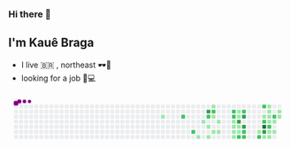 ### Hi there 👋
## I'm Kauê Braga
- I live 🇧🇷 , northeast 🕶️🌇
- looking for a job 💢:computer:

<svg viewBox="-16 -32 880 192" width="880" height="192" xmlns="http://www.w3.org/2000/svg"><style>@keyframes c0{12.54%{fill:var(--c1)}12.56%,to{fill:var(--ce)}}@keyframes c1{66.66%{fill:var(--c2)}66.68%,to{fill:var(--ce)}}@keyframes c2{68.62%{fill:var(--c2)}68.64%,to{fill:var(--ce)}}@keyframes c3{26.26%{fill:var(--c1)}26.28%,to{fill:var(--ce)}}@keyframes c4{16.07%{fill:var(--c1)}16.09%,to{fill:var(--ce)}}@keyframes c5{71.36%{fill:var(--c3)}71.38%,to{fill:var(--ce)}}@keyframes c6{64.7%{fill:var(--c2)}64.72%,to{fill:var(--ce)}}@keyframes c7{16.85%{fill:var(--c1)}16.87%,to{fill:var(--ce)}}@keyframes c8{25.48%{fill:var(--c1)}25.5%,to{fill:var(--ce)}}@keyframes c9{29.79%{fill:var(--c1)}29.81%,to{fill:var(--ce)}}@keyframes ca{63.91%{fill:var(--c2)}63.93%,to{fill:var(--ce)}}@keyframes cb{19.6%{fill:var(--c1)}19.62%,to{fill:var(--ce)}}@keyframes cc{17.64%{fill:var(--c1)}17.66%,to{fill:var(--ce)}}@keyframes cd{18.81%{fill:var(--c1)}18.83%,to{fill:var(--ce)}}@keyframes ce{18.03%{fill:var(--c1)}18.05%,to{fill:var(--ce)}}@keyframes cf{49.79%{fill:var(--c2)}49.81%,to{fill:var(--ce)}}@keyframes cg{49.4%{fill:var(--c2)}49.42%,to{fill:var(--ce)}}@keyframes ch{21.56%{fill:var(--c1)}21.58%,to{fill:var(--ce)}}@keyframes ci{21.95%{fill:var(--c1)}21.97%,to{fill:var(--ce)}}@keyframes cj{23.13%{fill:var(--c1)}23.15%,to{fill:var(--ce)}}@keyframes ck{23.52%{fill:var(--c1)}23.54%,to{fill:var(--ce)}}@keyframes cl{48.62%{fill:var(--c1)}48.64%,to{fill:var(--ce)}}@keyframes cm{49.01%{fill:var(--c1)}49.03%,to{fill:var(--ce)}}@keyframes cn{75.28%{fill:var(--c3)}75.3%,to{fill:var(--ce)}}@keyframes co{22.34%{fill:var(--c1)}22.36%,to{fill:var(--ce)}}@keyframes cp{22.74%{fill:var(--c1)}22.76%,to{fill:var(--ce)}}@keyframes cq{59.99%{fill:var(--c2)}60.01%,to{fill:var(--ce)}}@keyframes cr{50.58%{fill:var(--c2)}50.6%,to{fill:var(--ce)}}@keyframes cs{74.5%{fill:var(--c3)}74.52%,to{fill:var(--ce)}}@keyframes ct{76.07%{fill:var(--c3)}76.09%,to{fill:var(--ce)}}@keyframes cu{59.21%{fill:var(--c2)}59.23%,to{fill:var(--ce)}}@keyframes cv{58.81%{fill:var(--c2)}58.83%,to{fill:var(--ce)}}@keyframes cw{39.99%{fill:var(--c1)}40.01%,to{fill:var(--ce)}}@keyframes cx{57.64%{fill:var(--c2)}57.66%,to{fill:var(--ce)}}@keyframes cy{52.54%{fill:var(--c2)}52.56%,to{fill:var(--ce)}}@keyframes cz{38.42%{fill:var(--c1)}38.44%,to{fill:var(--ce)}}@keyframes c10{55.28%{fill:var(--c2)}55.3%,to{fill:var(--ce)}}@keyframes c11{78.42%{fill:var(--c4)}78.44%,to{fill:var(--ce)}}@keyframes c12{78.03%{fill:var(--c3)}78.05%,to{fill:var(--ce)}}@keyframes c13{42.34%{fill:var(--c1)}42.36%,to{fill:var(--ce)}}@keyframes c14{34.89%{fill:var(--c1)}34.91%,to{fill:var(--ce)}}@keyframes c15{34.5%{fill:var(--c1)}34.52%,to{fill:var(--ce)}}@keyframes c16{38.03%{fill:var(--c1)}38.05%,to{fill:var(--ce)}}@keyframes c17{37.64%{fill:var(--c1)}37.66%,to{fill:var(--ce)}}@keyframes c18{56.07%{fill:var(--c2)}56.09%,to{fill:var(--ce)}}@keyframes c19{43.13%{fill:var(--c1)}43.15%,to{fill:var(--ce)}}@keyframes c1a{42.74%{fill:var(--c1)}42.76%,to{fill:var(--ce)}}@keyframes c1b{54.11%{fill:var(--c2)}54.13%,to{fill:var(--ce)}}@keyframes c1c{37.24%{fill:var(--c1)}37.26%,to{fill:var(--ce)}}@keyframes c1d{43.52%{fill:var(--c1)}43.54%,to{fill:var(--ce)}}@keyframes c1e{36.07%{fill:var(--c1)}36.09%,to{fill:var(--ce)}}@keyframes c1f{36.46%{fill:var(--c1)}36.48%,to{fill:var(--ce)}}@keyframes u0{12.54%{transform:scale(0,1)}12.56%,16.07%{transform:scale(.03,1)}16.09%,16.85%{transform:scale(.06,1)}16.87%,17.64%{transform:scale(.1,1)}17.66%,18.03%{transform:scale(.13,1)}18.05%,18.81%{transform:scale(.16,1)}18.83%,19.6%{transform:scale(.19,1)}19.62%,21.56%{transform:scale(.23,1)}21.58%,21.95%{transform:scale(.26,1)}21.97%,22.34%{transform:scale(.29,1)}22.36%,22.74%{transform:scale(.32,1)}22.76%,23.13%{transform:scale(.35,1)}23.15%,23.52%{transform:scale(.39,1)}23.54%,25.48%{transform:scale(.42,1)}25.5%,26.26%{transform:scale(.45,1)}26.28%,29.79%{transform:scale(.48,1)}29.81%,34.5%{transform:scale(.52,1)}34.52%,34.89%{transform:scale(.55,1)}34.91%,36.07%{transform:scale(.58,1)}36.09%,36.46%{transform:scale(.61,1)}36.48%,37.24%{transform:scale(.65,1)}37.26%,37.64%{transform:scale(.68,1)}37.66%,38.03%{transform:scale(.71,1)}38.05%,38.42%{transform:scale(.74,1)}38.44%,39.99%{transform:scale(.77,1)}40.01%,42.34%{transform:scale(.81,1)}42.36%,42.74%{transform:scale(.84,1)}42.76%,43.13%{transform:scale(.87,1)}43.15%,43.52%{transform:scale(.9,1)}43.54%,48.62%{transform:scale(.94,1)}48.64%,49.01%{transform:scale(.97,1)}49.03%,to{transform:scale(1,1)}}@keyframes u1{49.4%{transform:scale(0,1)}49.42%,49.79%{transform:scale(.07,1)}49.81%,50.58%{transform:scale(.13,1)}50.6%,52.54%{transform:scale(.2,1)}52.56%,54.11%{transform:scale(.27,1)}54.13%,55.28%{transform:scale(.33,1)}55.3%,56.07%{transform:scale(.4,1)}56.09%,57.64%{transform:scale(.47,1)}57.66%,58.81%{transform:scale(.53,1)}58.83%,59.21%{transform:scale(.6,1)}59.23%,59.99%{transform:scale(.67,1)}60.01%,63.91%{transform:scale(.73,1)}63.93%,64.7%{transform:scale(.8,1)}64.72%,66.66%{transform:scale(.87,1)}66.68%,68.62%{transform:scale(.93,1)}68.64%,to{transform:scale(1,1)}}@keyframes u2{71.36%{transform:scale(0,1)}71.38%,74.5%{transform:scale(.2,1)}74.52%,75.28%{transform:scale(.4,1)}75.3%,76.07%{transform:scale(.6,1)}76.09%,78.03%{transform:scale(.8,1)}78.05%,to{transform:scale(1,1)}}@keyframes u3{78.42%{transform:scale(0,1)}78.44%,to{transform:scale(1,1)}}@keyframes s0{0%,99.61%{transform:translate(0,-16px)}.39%{transform:translate(0,0)}11.76%{transform:translate(464px,0)}12.55%{transform:translate(464px,32px)}13.73%{transform:translate(512px,32px)}14.12%{transform:translate(512px,48px)}16.47%{transform:translate(608px,48px)}16.86%{transform:translate(608px,64px)}17.25%{transform:translate(624px,64px)}17.65%{transform:translate(624px,80px)}18.04%{transform:translate(640px,80px)}19.22%{transform:translate(640px,32px)}19.61%,64.31%{transform:translate(624px,32px)}20%{transform:translate(624px,48px)}21.57%{transform:translate(688px,48px)}21.96%{transform:translate(688px,64px)}22.35%{transform:translate(704px,64px)}22.75%,59.61%{transform:translate(704px,80px)}23.14%{transform:translate(688px,80px)}23.53%,60.39%{transform:translate(688px,96px)}26.27%{transform:translate(576px,96px)}26.67%{transform:translate(576px,80px)}27.06%{transform:translate(592px,80px)}29.02%{transform:translate(592px,0)}33.33%,46.67%{transform:translate(768px,0)}33.73%,46.27%{transform:translate(768px,16px)}34.51%,45.49%{transform:translate(800px,16px)}34.9%{transform:translate(800px,0)}35.69%{transform:translate(832px,0)}36.86%{transform:translate(832px,48px)}37.65%,44.71%,55.69%{transform:translate(800px,48px)}38.04%{transform:translate(800px,32px)}38.82%{transform:translate(768px,32px)}40%,77.65%{transform:translate(768px,80px)}40.39%{transform:translate(752px,80px)}41.18%{transform:translate(752px,112px)}41.96%{transform:translate(784px,112px)}42.35%{transform:translate(784px,96px)}42.75%,56.86%{transform:translate(800px,96px)}43.14%{transform:translate(800px,80px)}43.53%{transform:translate(816px,80px)}44.31%{transform:translate(816px,48px)}48.24%{transform:translate(704px,0)}49.02%,74.9%{transform:translate(704px,32px)}49.41%{transform:translate(688px,32px)}49.8%,62.35%{transform:translate(688px,16px)}52.16%{transform:translate(784px,16px)}52.55%{transform:translate(784px,0)}53.33%{transform:translate(816px,0)}54.12%{transform:translate(816px,32px)}54.9%{transform:translate(784px,32px)}55.29%{transform:translate(784px,48px)}58.82%{transform:translate(720px,96px)}59.22%{transform:translate(720px,80px)}60%{transform:translate(704px,96px)}63.92%{transform:translate(624px,16px)}66.67%{transform:translate(528px,32px)}67.06%{transform:translate(528px,48px)}67.84%{transform:translate(560px,48px)}68.63%{transform:translate(560px,80px)}69.8%{transform:translate(608px,80px)}71.37%{transform:translate(608px,16px)}74.12%{transform:translate(720px,16px)}74.51%{transform:translate(720px,32px)}75.29%{transform:translate(704px,48px)}75.69%{transform:translate(720px,48px)}76.08%{transform:translate(720px,64px)}77.25%{transform:translate(768px,64px)}78.04%{transform:translate(784px,80px)}78.43%{transform:translate(784px,64px)}95.29%{transform:translate(96px,64px)}96.47%{transform:translate(96px,16px)}96.86%{transform:translate(80px,16px)}97.25%{transform:translate(80px,0)}98.04%{transform:translate(48px,0)}98.43%{transform:translate(48px,-16px)}}@keyframes s1{0%,99.61%{transform:translate(16px,-16px)}.39%{transform:translate(0,-16px)}.78%{transform:translate(0,0)}12.16%{transform:translate(464px,0)}12.94%{transform:translate(464px,32px)}14.12%{transform:translate(512px,32px)}14.51%{transform:translate(512px,48px)}16.86%{transform:translate(608px,48px)}17.25%{transform:translate(608px,64px)}17.65%{transform:translate(624px,64px)}18.04%{transform:translate(624px,80px)}18.43%{transform:translate(640px,80px)}19.61%{transform:translate(640px,32px)}20%,64.71%{transform:translate(624px,32px)}20.39%{transform:translate(624px,48px)}21.96%{transform:translate(688px,48px)}22.35%{transform:translate(688px,64px)}22.75%{transform:translate(704px,64px)}23.14%,60%{transform:translate(704px,80px)}23.53%{transform:translate(688px,80px)}23.92%,60.78%{transform:translate(688px,96px)}26.67%{transform:translate(576px,96px)}27.06%{transform:translate(576px,80px)}27.45%{transform:translate(592px,80px)}29.41%{transform:translate(592px,0)}33.73%,47.06%{transform:translate(768px,0)}34.12%,46.67%{transform:translate(768px,16px)}34.9%,45.88%{transform:translate(800px,16px)}35.29%{transform:translate(800px,0)}36.08%{transform:translate(832px,0)}37.25%{transform:translate(832px,48px)}38.04%,45.1%,56.08%{transform:translate(800px,48px)}38.43%{transform:translate(800px,32px)}39.22%{transform:translate(768px,32px)}40.39%,78.04%{transform:translate(768px,80px)}40.78%{transform:translate(752px,80px)}41.57%{transform:translate(752px,112px)}42.35%{transform:translate(784px,112px)}42.75%{transform:translate(784px,96px)}43.14%,57.25%{transform:translate(800px,96px)}43.53%{transform:translate(800px,80px)}43.92%{transform:translate(816px,80px)}44.71%{transform:translate(816px,48px)}48.63%{transform:translate(704px,0)}49.41%,75.29%{transform:translate(704px,32px)}49.8%{transform:translate(688px,32px)}50.2%,62.75%{transform:translate(688px,16px)}52.55%{transform:translate(784px,16px)}52.94%{transform:translate(784px,0)}53.73%{transform:translate(816px,0)}54.51%{transform:translate(816px,32px)}55.29%{transform:translate(784px,32px)}55.69%{transform:translate(784px,48px)}59.22%{transform:translate(720px,96px)}59.61%{transform:translate(720px,80px)}60.39%{transform:translate(704px,96px)}64.31%{transform:translate(624px,16px)}67.06%{transform:translate(528px,32px)}67.45%{transform:translate(528px,48px)}68.24%{transform:translate(560px,48px)}69.02%{transform:translate(560px,80px)}70.2%{transform:translate(608px,80px)}71.76%{transform:translate(608px,16px)}74.51%{transform:translate(720px,16px)}74.9%{transform:translate(720px,32px)}75.69%{transform:translate(704px,48px)}76.08%{transform:translate(720px,48px)}76.47%{transform:translate(720px,64px)}77.65%{transform:translate(768px,64px)}78.43%{transform:translate(784px,80px)}78.82%{transform:translate(784px,64px)}95.69%{transform:translate(96px,64px)}96.86%{transform:translate(96px,16px)}97.25%{transform:translate(80px,16px)}97.65%{transform:translate(80px,0)}98.43%{transform:translate(48px,0)}98.82%{transform:translate(48px,-16px)}}@keyframes s2{0%,99.61%{transform:translate(32px,-16px)}.78%{transform:translate(0,-16px)}1.18%{transform:translate(0,0)}12.55%{transform:translate(464px,0)}13.33%{transform:translate(464px,32px)}14.51%{transform:translate(512px,32px)}14.9%{transform:translate(512px,48px)}17.25%{transform:translate(608px,48px)}17.65%{transform:translate(608px,64px)}18.04%{transform:translate(624px,64px)}18.43%{transform:translate(624px,80px)}18.82%{transform:translate(640px,80px)}20%{transform:translate(640px,32px)}20.39%,65.1%{transform:translate(624px,32px)}20.78%{transform:translate(624px,48px)}22.35%{transform:translate(688px,48px)}22.75%{transform:translate(688px,64px)}23.14%{transform:translate(704px,64px)}23.53%,60.39%{transform:translate(704px,80px)}23.92%{transform:translate(688px,80px)}24.31%,61.18%{transform:translate(688px,96px)}27.06%{transform:translate(576px,96px)}27.45%{transform:translate(576px,80px)}27.84%{transform:translate(592px,80px)}29.8%{transform:translate(592px,0)}34.12%,47.45%{transform:translate(768px,0)}34.51%,47.06%{transform:translate(768px,16px)}35.29%,46.27%{transform:translate(800px,16px)}35.69%{transform:translate(800px,0)}36.47%{transform:translate(832px,0)}37.65%{transform:translate(832px,48px)}38.43%,45.49%,56.47%{transform:translate(800px,48px)}38.82%{transform:translate(800px,32px)}39.61%{transform:translate(768px,32px)}40.78%,78.43%{transform:translate(768px,80px)}41.18%{transform:translate(752px,80px)}41.96%{transform:translate(752px,112px)}42.75%{transform:translate(784px,112px)}43.14%{transform:translate(784px,96px)}43.53%,57.65%{transform:translate(800px,96px)}43.92%{transform:translate(800px,80px)}44.31%{transform:translate(816px,80px)}45.1%{transform:translate(816px,48px)}49.02%{transform:translate(704px,0)}49.8%,75.69%{transform:translate(704px,32px)}50.2%{transform:translate(688px,32px)}50.59%,63.14%{transform:translate(688px,16px)}52.94%{transform:translate(784px,16px)}53.33%{transform:translate(784px,0)}54.12%{transform:translate(816px,0)}54.9%{transform:translate(816px,32px)}55.69%{transform:translate(784px,32px)}56.08%{transform:translate(784px,48px)}59.61%{transform:translate(720px,96px)}60%{transform:translate(720px,80px)}60.78%{transform:translate(704px,96px)}64.71%{transform:translate(624px,16px)}67.45%{transform:translate(528px,32px)}67.84%{transform:translate(528px,48px)}68.63%{transform:translate(560px,48px)}69.41%{transform:translate(560px,80px)}70.59%{transform:translate(608px,80px)}72.16%{transform:translate(608px,16px)}74.9%{transform:translate(720px,16px)}75.29%{transform:translate(720px,32px)}76.08%{transform:translate(704px,48px)}76.47%{transform:translate(720px,48px)}76.86%{transform:translate(720px,64px)}78.04%{transform:translate(768px,64px)}78.82%{transform:translate(784px,80px)}79.22%{transform:translate(784px,64px)}96.08%{transform:translate(96px,64px)}97.25%{transform:translate(96px,16px)}97.65%{transform:translate(80px,16px)}98.04%{transform:translate(80px,0)}98.82%{transform:translate(48px,0)}99.22%{transform:translate(48px,-16px)}}@keyframes s3{0%,99.61%{transform:translate(48px,-16px)}1.18%{transform:translate(0,-16px)}1.57%{transform:translate(0,0)}12.94%{transform:translate(464px,0)}13.73%{transform:translate(464px,32px)}14.9%{transform:translate(512px,32px)}15.29%{transform:translate(512px,48px)}17.65%{transform:translate(608px,48px)}18.04%{transform:translate(608px,64px)}18.43%{transform:translate(624px,64px)}18.82%{transform:translate(624px,80px)}19.22%{transform:translate(640px,80px)}20.39%{transform:translate(640px,32px)}20.78%,65.49%{transform:translate(624px,32px)}21.18%{transform:translate(624px,48px)}22.75%{transform:translate(688px,48px)}23.14%{transform:translate(688px,64px)}23.53%{transform:translate(704px,64px)}23.92%,60.78%{transform:translate(704px,80px)}24.31%{transform:translate(688px,80px)}24.71%,61.57%{transform:translate(688px,96px)}27.45%{transform:translate(576px,96px)}27.84%{transform:translate(576px,80px)}28.24%{transform:translate(592px,80px)}30.2%{transform:translate(592px,0)}34.51%,47.84%{transform:translate(768px,0)}34.9%,47.45%{transform:translate(768px,16px)}35.69%,46.67%{transform:translate(800px,16px)}36.08%{transform:translate(800px,0)}36.86%{transform:translate(832px,0)}38.04%{transform:translate(832px,48px)}38.82%,45.88%,56.86%{transform:translate(800px,48px)}39.22%{transform:translate(800px,32px)}40%{transform:translate(768px,32px)}41.18%,78.82%{transform:translate(768px,80px)}41.57%{transform:translate(752px,80px)}42.35%{transform:translate(752px,112px)}43.14%{transform:translate(784px,112px)}43.53%{transform:translate(784px,96px)}43.92%,58.04%{transform:translate(800px,96px)}44.31%{transform:translate(800px,80px)}44.71%{transform:translate(816px,80px)}45.49%{transform:translate(816px,48px)}49.41%{transform:translate(704px,0)}50.2%,76.08%{transform:translate(704px,32px)}50.59%{transform:translate(688px,32px)}50.98%,63.53%{transform:translate(688px,16px)}53.33%{transform:translate(784px,16px)}53.73%{transform:translate(784px,0)}54.51%{transform:translate(816px,0)}55.29%{transform:translate(816px,32px)}56.08%{transform:translate(784px,32px)}56.47%{transform:translate(784px,48px)}60%{transform:translate(720px,96px)}60.39%{transform:translate(720px,80px)}61.18%{transform:translate(704px,96px)}65.1%{transform:translate(624px,16px)}67.84%{transform:translate(528px,32px)}68.24%{transform:translate(528px,48px)}69.02%{transform:translate(560px,48px)}69.8%{transform:translate(560px,80px)}70.98%{transform:translate(608px,80px)}72.55%{transform:translate(608px,16px)}75.29%{transform:translate(720px,16px)}75.69%{transform:translate(720px,32px)}76.47%{transform:translate(704px,48px)}76.86%{transform:translate(720px,48px)}77.25%{transform:translate(720px,64px)}78.43%{transform:translate(768px,64px)}79.22%{transform:translate(784px,80px)}79.61%{transform:translate(784px,64px)}96.47%{transform:translate(96px,64px)}97.65%{transform:translate(96px,16px)}98.04%{transform:translate(80px,16px)}98.43%{transform:translate(80px,0)}99.22%{transform:translate(48px,0)}}:root{--cb:#1b1f230a;--cs:purple;--ce:#ebedf0;--c0:#ebedf0;--c1:#9be9a8;--c2:#40c463;--c3:#30a14e;--c4:#216e39}@media (prefers-color-scheme:dark){:root{--cb:#1b1f230a;--cs:purple;--ce:#161b22;--c1:#01311f;--c2:#034525;--c3:#0f6d31;--c4:#00c647}}.c{shape-rendering:geometricPrecision;rx:2;ry:2;fill:var(--ce);stroke-width:1px;stroke:var(--cb);animation:none 25500ms linear infinite}.c.c0{fill:var(--c1);animation-name:c0}.c.c1,.c.c2{fill:var(--c2);animation-name:c1}.c.c2{animation-name:c2}.c.c3,.c.c4{fill:var(--c1);animation-name:c3}.c.c4{animation-name:c4}.c.c5{fill:var(--c3);animation-name:c5}.c.c6{fill:var(--c2);animation-name:c6}.c.c7,.c.c8,.c.c9{fill:var(--c1);animation-name:c7}.c.c8,.c.c9{animation-name:c8}.c.c9{animation-name:c9}.c.ca{fill:var(--c2);animation-name:ca}.c.cb{fill:var(--c1);animation-name:cb}.c.cc,.c.cd,.c.ce{fill:var(--c1);animation-name:cc}.c.cd,.c.ce{animation-name:cd}.c.ce{animation-name:ce}.c.cf,.c.cg{fill:var(--c2);animation-name:cf}.c.cg{animation-name:cg}.c.ch,.c.ci,.c.cj{fill:var(--c1);animation-name:ch}.c.ci,.c.cj{animation-name:ci}.c.cj{animation-name:cj}.c.ck,.c.cl,.c.cm{fill:var(--c1);animation-name:ck}.c.cl,.c.cm{animation-name:cl}.c.cm{animation-name:cm}.c.cn{fill:var(--c3);animation-name:cn}.c.co,.c.cp{fill:var(--c1);animation-name:co}.c.cp{animation-name:cp}.c.cq,.c.cr{fill:var(--c2);animation-name:cq}.c.cr{animation-name:cr}.c.cs,.c.ct{fill:var(--c3);animation-name:cs}.c.ct{animation-name:ct}.c.cu,.c.cv{fill:var(--c2);animation-name:cu}.c.cv{animation-name:cv}.c.cw{fill:var(--c1);animation-name:cw}.c.cx,.c.cy{fill:var(--c2);animation-name:cx}.c.cy{animation-name:cy}.c.cz{fill:var(--c1);animation-name:cz}.c.c10{fill:var(--c2);animation-name:c10}.c.c11{fill:var(--c4);animation-name:c11}.c.c12{fill:var(--c3);animation-name:c12}.c.c13,.c.c14{fill:var(--c1);animation-name:c13}.c.c14{animation-name:c14}.c.c15,.c.c16,.c.c17{fill:var(--c1);animation-name:c15}.c.c16,.c.c17{animation-name:c16}.c.c17{animation-name:c17}.c.c18{fill:var(--c2);animation-name:c18}.c.c19,.c.c1a{fill:var(--c1);animation-name:c19}.c.c1a{animation-name:c1a}.c.c1b{fill:var(--c2);animation-name:c1b}.c.c1c{fill:var(--c1);animation-name:c1c}.c.c1d,.c.c1e,.c.c1f{fill:var(--c1);animation-name:c1d}.c.c1e,.c.c1f{animation-name:c1e}.c.c1f{animation-name:c1f}.s,.u{animation:none linear 25500ms infinite}.u,.u.u0{transform-origin:0 0}.u{transform:scale(0,1)}.u.u0{fill:var(--c1);animation-name:u0}.u.u1{fill:var(--c2);animation-name:u1;transform-origin:505.5px 0}.u.u2{fill:var(--c3);animation-name:u2;transform-origin:750.2px 0}.u.u3{fill:var(--c4);animation-name:u3;transform-origin:831.7px 0}.s{shape-rendering:geometricPrecision;fill:var(--cs)}.s.s0{transform:translate(0,-16px);animation-name:s0}.s.s1{transform:translate(16px,-16px);animation-name:s1}.s.s2{transform:translate(32px,-16px);animation-name:s2}.s.s3{transform:translate(48px,-16px);animation-name:s3}</style><rect class="c" x="2" y="2" width="12" height="12"/><rect class="c" x="2" y="18" width="12" height="12"/><rect class="c" x="2" y="34" width="12" height="12"/><rect class="c" x="2" y="50" width="12" height="12"/><rect class="c" x="2" y="66" width="12" height="12"/><rect class="c" x="2" y="82" width="12" height="12"/><rect class="c" x="2" y="98" width="12" height="12"/><rect class="c" x="18" y="2" width="12" height="12"/><rect class="c" x="18" y="18" width="12" height="12"/><rect class="c" x="18" y="34" width="12" height="12"/><rect class="c" x="18" y="50" width="12" height="12"/><rect class="c" x="18" y="66" width="12" height="12"/><rect class="c" x="18" y="82" width="12" height="12"/><rect class="c" x="18" y="98" width="12" height="12"/><rect class="c" x="34" y="2" width="12" height="12"/><rect class="c" x="34" y="18" width="12" height="12"/><rect class="c" x="34" y="34" width="12" height="12"/><rect class="c" x="34" y="50" width="12" height="12"/><rect class="c" x="34" y="66" width="12" height="12"/><rect class="c" x="34" y="82" width="12" height="12"/><rect class="c" x="34" y="98" width="12" height="12"/><rect class="c" x="50" y="2" width="12" height="12"/><rect class="c" x="50" y="18" width="12" height="12"/><rect class="c" x="50" y="34" width="12" height="12"/><rect class="c" x="50" y="50" width="12" height="12"/><rect class="c" x="50" y="66" width="12" height="12"/><rect class="c" x="50" y="82" width="12" height="12"/><rect class="c" x="50" y="98" width="12" height="12"/><rect class="c" x="66" y="2" width="12" height="12"/><rect class="c" x="66" y="18" width="12" height="12"/><rect class="c" x="66" y="34" width="12" height="12"/><rect class="c" x="66" y="50" width="12" height="12"/><rect class="c" x="66" y="66" width="12" height="12"/><rect class="c" x="66" y="82" width="12" height="12"/><rect class="c" x="66" y="98" width="12" height="12"/><rect class="c" x="82" y="2" width="12" height="12"/><rect class="c" x="82" y="18" width="12" height="12"/><rect class="c" x="82" y="34" width="12" height="12"/><rect class="c" x="82" y="50" width="12" height="12"/><rect class="c" x="82" y="66" width="12" height="12"/><rect class="c" x="82" y="82" width="12" height="12"/><rect class="c" x="82" y="98" width="12" height="12"/><rect class="c" x="98" y="2" width="12" height="12"/><rect class="c" x="98" y="18" width="12" height="12"/><rect class="c" x="98" y="34" width="12" height="12"/><rect class="c" x="98" y="50" width="12" height="12"/><rect class="c" x="98" y="66" width="12" height="12"/><rect class="c" x="98" y="82" width="12" height="12"/><rect class="c" x="98" y="98" width="12" height="12"/><rect class="c" x="114" y="2" width="12" height="12"/><rect class="c" x="114" y="18" width="12" height="12"/><rect class="c" x="114" y="34" width="12" height="12"/><rect class="c" x="114" y="50" width="12" height="12"/><rect class="c" x="114" y="66" width="12" height="12"/><rect class="c" x="114" y="82" width="12" height="12"/><rect class="c" x="114" y="98" width="12" height="12"/><rect class="c" x="130" y="2" width="12" height="12"/><rect class="c" x="130" y="18" width="12" height="12"/><rect class="c" x="130" y="34" width="12" height="12"/><rect class="c" x="130" y="50" width="12" height="12"/><rect class="c" x="130" y="66" width="12" height="12"/><rect class="c" x="130" y="82" width="12" height="12"/><rect class="c" x="130" y="98" width="12" height="12"/><rect class="c" x="146" y="2" width="12" height="12"/><rect class="c" x="146" y="18" width="12" height="12"/><rect class="c" x="146" y="34" width="12" height="12"/><rect class="c" x="146" y="50" width="12" height="12"/><rect class="c" x="146" y="66" width="12" height="12"/><rect class="c" x="146" y="82" width="12" height="12"/><rect class="c" x="146" y="98" width="12" height="12"/><rect class="c" x="162" y="2" width="12" height="12"/><rect class="c" x="162" y="18" width="12" height="12"/><rect class="c" x="162" y="34" width="12" height="12"/><rect class="c" x="162" y="50" width="12" height="12"/><rect class="c" x="162" y="66" width="12" height="12"/><rect class="c" x="162" y="82" width="12" height="12"/><rect class="c" x="162" y="98" width="12" height="12"/><rect class="c" x="178" y="2" width="12" height="12"/><rect class="c" x="178" y="18" width="12" height="12"/><rect class="c" x="178" y="34" width="12" height="12"/><rect class="c" x="178" y="50" width="12" height="12"/><rect class="c" x="178" y="66" width="12" height="12"/><rect class="c" x="178" y="82" width="12" height="12"/><rect class="c" x="178" y="98" width="12" height="12"/><rect class="c" x="194" y="2" width="12" height="12"/><rect class="c" x="194" y="18" width="12" height="12"/><rect class="c" x="194" y="34" width="12" height="12"/><rect class="c" x="194" y="50" width="12" height="12"/><rect class="c" x="194" y="66" width="12" height="12"/><rect class="c" x="194" y="82" width="12" height="12"/><rect class="c" x="194" y="98" width="12" height="12"/><rect class="c" x="210" y="2" width="12" height="12"/><rect class="c" x="210" y="18" width="12" height="12"/><rect class="c" x="210" y="34" width="12" height="12"/><rect class="c" x="210" y="50" width="12" height="12"/><rect class="c" x="210" y="66" width="12" height="12"/><rect class="c" x="210" y="82" width="12" height="12"/><rect class="c" x="210" y="98" width="12" height="12"/><rect class="c" x="226" y="2" width="12" height="12"/><rect class="c" x="226" y="18" width="12" height="12"/><rect class="c" x="226" y="34" width="12" height="12"/><rect class="c" x="226" y="50" width="12" height="12"/><rect class="c" x="226" y="66" width="12" height="12"/><rect class="c" x="226" y="82" width="12" height="12"/><rect class="c" x="226" y="98" width="12" height="12"/><rect class="c" x="242" y="2" width="12" height="12"/><rect class="c" x="242" y="18" width="12" height="12"/><rect class="c" x="242" y="34" width="12" height="12"/><rect class="c" x="242" y="50" width="12" height="12"/><rect class="c" x="242" y="66" width="12" height="12"/><rect class="c" x="242" y="82" width="12" height="12"/><rect class="c" x="242" y="98" width="12" height="12"/><rect class="c" x="258" y="2" width="12" height="12"/><rect class="c" x="258" y="18" width="12" height="12"/><rect class="c" x="258" y="34" width="12" height="12"/><rect class="c" x="258" y="50" width="12" height="12"/><rect class="c" x="258" y="66" width="12" height="12"/><rect class="c" x="258" y="82" width="12" height="12"/><rect class="c" x="258" y="98" width="12" height="12"/><rect class="c" x="274" y="2" width="12" height="12"/><rect class="c" x="274" y="18" width="12" height="12"/><rect class="c" x="274" y="34" width="12" height="12"/><rect class="c" x="274" y="50" width="12" height="12"/><rect class="c" x="274" y="66" width="12" height="12"/><rect class="c" x="274" y="82" width="12" height="12"/><rect class="c" x="274" y="98" width="12" height="12"/><rect class="c" x="290" y="2" width="12" height="12"/><rect class="c" x="290" y="18" width="12" height="12"/><rect class="c" x="290" y="34" width="12" height="12"/><rect class="c" x="290" y="50" width="12" height="12"/><rect class="c" x="290" y="66" width="12" height="12"/><rect class="c" x="290" y="82" width="12" height="12"/><rect class="c" x="290" y="98" width="12" height="12"/><rect class="c" x="306" y="2" width="12" height="12"/><rect class="c" x="306" y="18" width="12" height="12"/><rect class="c" x="306" y="34" width="12" height="12"/><rect class="c" x="306" y="50" width="12" height="12"/><rect class="c" x="306" y="66" width="12" height="12"/><rect class="c" x="306" y="82" width="12" height="12"/><rect class="c" x="306" y="98" width="12" height="12"/><rect class="c" x="322" y="2" width="12" height="12"/><rect class="c" x="322" y="18" width="12" height="12"/><rect class="c" x="322" y="34" width="12" height="12"/><rect class="c" x="322" y="50" width="12" height="12"/><rect class="c" x="322" y="66" width="12" height="12"/><rect class="c" x="322" y="82" width="12" height="12"/><rect class="c" x="322" y="98" width="12" height="12"/><rect class="c" x="338" y="2" width="12" height="12"/><rect class="c" x="338" y="18" width="12" height="12"/><rect class="c" x="338" y="34" width="12" height="12"/><rect class="c" x="338" y="50" width="12" height="12"/><rect class="c" x="338" y="66" width="12" height="12"/><rect class="c" x="338" y="82" width="12" height="12"/><rect class="c" x="338" y="98" width="12" height="12"/><rect class="c" x="354" y="2" width="12" height="12"/><rect class="c" x="354" y="18" width="12" height="12"/><rect class="c" x="354" y="34" width="12" height="12"/><rect class="c" x="354" y="50" width="12" height="12"/><rect class="c" x="354" y="66" width="12" height="12"/><rect class="c" x="354" y="82" width="12" height="12"/><rect class="c" x="354" y="98" width="12" height="12"/><rect class="c" x="370" y="2" width="12" height="12"/><rect class="c" x="370" y="18" width="12" height="12"/><rect class="c" x="370" y="34" width="12" height="12"/><rect class="c" x="370" y="50" width="12" height="12"/><rect class="c" x="370" y="66" width="12" height="12"/><rect class="c" x="370" y="82" width="12" height="12"/><rect class="c" x="370" y="98" width="12" height="12"/><rect class="c" x="386" y="2" width="12" height="12"/><rect class="c" x="386" y="18" width="12" height="12"/><rect class="c" x="386" y="34" width="12" height="12"/><rect class="c" x="386" y="50" width="12" height="12"/><rect class="c" x="386" y="66" width="12" height="12"/><rect class="c" x="386" y="82" width="12" height="12"/><rect class="c" x="386" y="98" width="12" height="12"/><rect class="c" x="402" y="2" width="12" height="12"/><rect class="c" x="402" y="18" width="12" height="12"/><rect class="c" x="402" y="34" width="12" height="12"/><rect class="c" x="402" y="50" width="12" height="12"/><rect class="c" x="402" y="66" width="12" height="12"/><rect class="c" x="402" y="82" width="12" height="12"/><rect class="c" x="402" y="98" width="12" height="12"/><rect class="c" x="418" y="2" width="12" height="12"/><rect class="c" x="418" y="18" width="12" height="12"/><rect class="c" x="418" y="34" width="12" height="12"/><rect class="c" x="418" y="50" width="12" height="12"/><rect class="c" x="418" y="66" width="12" height="12"/><rect class="c" x="418" y="82" width="12" height="12"/><rect class="c" x="418" y="98" width="12" height="12"/><rect class="c" x="434" y="2" width="12" height="12"/><rect class="c" x="434" y="18" width="12" height="12"/><rect class="c" x="434" y="34" width="12" height="12"/><rect class="c" x="434" y="50" width="12" height="12"/><rect class="c" x="434" y="66" width="12" height="12"/><rect class="c" x="434" y="82" width="12" height="12"/><rect class="c" x="434" y="98" width="12" height="12"/><rect class="c" x="450" y="2" width="12" height="12"/><rect class="c" x="450" y="18" width="12" height="12"/><rect class="c" x="450" y="34" width="12" height="12"/><rect class="c" x="450" y="50" width="12" height="12"/><rect class="c" x="450" y="66" width="12" height="12"/><rect class="c" x="450" y="82" width="12" height="12"/><rect class="c" x="450" y="98" width="12" height="12"/><rect class="c" x="466" y="2" width="12" height="12"/><rect class="c" x="466" y="18" width="12" height="12"/><rect class="c c0" x="466" y="34" width="12" height="12"/><rect class="c" x="466" y="50" width="12" height="12"/><rect class="c" x="466" y="66" width="12" height="12"/><rect class="c" x="466" y="82" width="12" height="12"/><rect class="c" x="466" y="98" width="12" height="12"/><rect class="c" x="482" y="2" width="12" height="12"/><rect class="c" x="482" y="18" width="12" height="12"/><rect class="c" x="482" y="34" width="12" height="12"/><rect class="c" x="482" y="50" width="12" height="12"/><rect class="c" x="482" y="66" width="12" height="12"/><rect class="c" x="482" y="82" width="12" height="12"/><rect class="c" x="482" y="98" width="12" height="12"/><rect class="c" x="498" y="2" width="12" height="12"/><rect class="c" x="498" y="18" width="12" height="12"/><rect class="c" x="498" y="34" width="12" height="12"/><rect class="c" x="498" y="50" width="12" height="12"/><rect class="c" x="498" y="66" width="12" height="12"/><rect class="c" x="498" y="82" width="12" height="12"/><rect class="c" x="498" y="98" width="12" height="12"/><rect class="c" x="514" y="2" width="12" height="12"/><rect class="c" x="514" y="18" width="12" height="12"/><rect class="c" x="514" y="34" width="12" height="12"/><rect class="c" x="514" y="50" width="12" height="12"/><rect class="c" x="514" y="66" width="12" height="12"/><rect class="c" x="514" y="82" width="12" height="12"/><rect class="c" x="514" y="98" width="12" height="12"/><rect class="c" x="530" y="2" width="12" height="12"/><rect class="c" x="530" y="18" width="12" height="12"/><rect class="c c1" x="530" y="34" width="12" height="12"/><rect class="c" x="530" y="50" width="12" height="12"/><rect class="c" x="530" y="66" width="12" height="12"/><rect class="c" x="530" y="82" width="12" height="12"/><rect class="c" x="530" y="98" width="12" height="12"/><rect class="c" x="546" y="2" width="12" height="12"/><rect class="c" x="546" y="18" width="12" height="12"/><rect class="c" x="546" y="34" width="12" height="12"/><rect class="c" x="546" y="50" width="12" height="12"/><rect class="c" x="546" y="66" width="12" height="12"/><rect class="c" x="546" y="82" width="12" height="12"/><rect class="c" x="546" y="98" width="12" height="12"/><rect class="c" x="562" y="2" width="12" height="12"/><rect class="c" x="562" y="18" width="12" height="12"/><rect class="c" x="562" y="34" width="12" height="12"/><rect class="c" x="562" y="50" width="12" height="12"/><rect class="c" x="562" y="66" width="12" height="12"/><rect class="c c2" x="562" y="82" width="12" height="12"/><rect class="c" x="562" y="98" width="12" height="12"/><rect class="c" x="578" y="2" width="12" height="12"/><rect class="c" x="578" y="18" width="12" height="12"/><rect class="c" x="578" y="34" width="12" height="12"/><rect class="c" x="578" y="50" width="12" height="12"/><rect class="c" x="578" y="66" width="12" height="12"/><rect class="c" x="578" y="82" width="12" height="12"/><rect class="c c3" x="578" y="98" width="12" height="12"/><rect class="c" x="594" y="2" width="12" height="12"/><rect class="c" x="594" y="18" width="12" height="12"/><rect class="c" x="594" y="34" width="12" height="12"/><rect class="c c4" x="594" y="50" width="12" height="12"/><rect class="c" x="594" y="66" width="12" height="12"/><rect class="c" x="594" y="82" width="12" height="12"/><rect class="c" x="594" y="98" width="12" height="12"/><rect class="c" x="610" y="2" width="12" height="12"/><rect class="c c5" x="610" y="18" width="12" height="12"/><rect class="c c6" x="610" y="34" width="12" height="12"/><rect class="c" x="610" y="50" width="12" height="12"/><rect class="c c7" x="610" y="66" width="12" height="12"/><rect class="c" x="610" y="82" width="12" height="12"/><rect class="c c8" x="610" y="98" width="12" height="12"/><rect class="c c9" x="626" y="2" width="12" height="12"/><rect class="c ca" x="626" y="18" width="12" height="12"/><rect class="c cb" x="626" y="34" width="12" height="12"/><rect class="c" x="626" y="50" width="12" height="12"/><rect class="c" x="626" y="66" width="12" height="12"/><rect class="c cc" x="626" y="82" width="12" height="12"/><rect class="c" x="626" y="98" width="12" height="12"/><rect class="c" x="642" y="2" width="12" height="12"/><rect class="c" x="642" y="18" width="12" height="12"/><rect class="c" x="642" y="34" width="12" height="12"/><rect class="c cd" x="642" y="50" width="12" height="12"/><rect class="c" x="642" y="66" width="12" height="12"/><rect class="c ce" x="642" y="82" width="12" height="12"/><rect class="c" x="642" y="98" width="12" height="12"/><rect class="c" x="658" y="2" width="12" height="12"/><rect class="c" x="658" y="18" width="12" height="12"/><rect class="c" x="658" y="34" width="12" height="12"/><rect class="c" x="658" y="50" width="12" height="12"/><rect class="c" x="658" y="66" width="12" height="12"/><rect class="c" x="658" y="82" width="12" height="12"/><rect class="c" x="658" y="98" width="12" height="12"/><rect class="c" x="674" y="2" width="12" height="12"/><rect class="c" x="674" y="18" width="12" height="12"/><rect class="c" x="674" y="34" width="12" height="12"/><rect class="c" x="674" y="50" width="12" height="12"/><rect class="c" x="674" y="66" width="12" height="12"/><rect class="c" x="674" y="82" width="12" height="12"/><rect class="c" x="674" y="98" width="12" height="12"/><rect class="c" x="690" y="2" width="12" height="12"/><rect class="c cf" x="690" y="18" width="12" height="12"/><rect class="c cg" x="690" y="34" width="12" height="12"/><rect class="c ch" x="690" y="50" width="12" height="12"/><rect class="c ci" x="690" y="66" width="12" height="12"/><rect class="c cj" x="690" y="82" width="12" height="12"/><rect class="c ck" x="690" y="98" width="12" height="12"/><rect class="c" x="706" y="2" width="12" height="12"/><rect class="c cl" x="706" y="18" width="12" height="12"/><rect class="c cm" x="706" y="34" width="12" height="12"/><rect class="c cn" x="706" y="50" width="12" height="12"/><rect class="c co" x="706" y="66" width="12" height="12"/><rect class="c cp" x="706" y="82" width="12" height="12"/><rect class="c cq" x="706" y="98" width="12" height="12"/><rect class="c" x="722" y="2" width="12" height="12"/><rect class="c cr" x="722" y="18" width="12" height="12"/><rect class="c cs" x="722" y="34" width="12" height="12"/><rect class="c" x="722" y="50" width="12" height="12"/><rect class="c ct" x="722" y="66" width="12" height="12"/><rect class="c cu" x="722" y="82" width="12" height="12"/><rect class="c cv" x="722" y="98" width="12" height="12"/><rect class="c" x="738" y="2" width="12" height="12"/><rect class="c" x="738" y="18" width="12" height="12"/><rect class="c" x="738" y="34" width="12" height="12"/><rect class="c" x="738" y="50" width="12" height="12"/><rect class="c" x="738" y="66" width="12" height="12"/><rect class="c" x="738" y="82" width="12" height="12"/><rect class="c" x="738" y="98" width="12" height="12"/><rect class="c" x="754" y="2" width="12" height="12"/><rect class="c" x="754" y="18" width="12" height="12"/><rect class="c" x="754" y="34" width="12" height="12"/><rect class="c" x="754" y="50" width="12" height="12"/><rect class="c" x="754" y="66" width="12" height="12"/><rect class="c" x="754" y="82" width="12" height="12"/><rect class="c" x="754" y="98" width="12" height="12"/><rect class="c" x="770" y="2" width="12" height="12"/><rect class="c" x="770" y="18" width="12" height="12"/><rect class="c" x="770" y="34" width="12" height="12"/><rect class="c" x="770" y="50" width="12" height="12"/><rect class="c" x="770" y="66" width="12" height="12"/><rect class="c cw" x="770" y="82" width="12" height="12"/><rect class="c cx" x="770" y="98" width="12" height="12"/><rect class="c cy" x="786" y="2" width="12" height="12"/><rect class="c" x="786" y="18" width="12" height="12"/><rect class="c cz" x="786" y="34" width="12" height="12"/><rect class="c c10" x="786" y="50" width="12" height="12"/><rect class="c c11" x="786" y="66" width="12" height="12"/><rect class="c c12" x="786" y="82" width="12" height="12"/><rect class="c c13" x="786" y="98" width="12" height="12"/><rect class="c c14" x="802" y="2" width="12" height="12"/><rect class="c c15" x="802" y="18" width="12" height="12"/><rect class="c c16" x="802" y="34" width="12" height="12"/><rect class="c c17" x="802" y="50" width="12" height="12"/><rect class="c c18" x="802" y="66" width="12" height="12"/><rect class="c c19" x="802" y="82" width="12" height="12"/><rect class="c c1a" x="802" y="98" width="12" height="12"/><rect class="c" x="818" y="2" width="12" height="12"/><rect class="c" x="818" y="18" width="12" height="12"/><rect class="c c1b" x="818" y="34" width="12" height="12"/><rect class="c c1c" x="818" y="50" width="12" height="12"/><rect class="c" x="818" y="66" width="12" height="12"/><rect class="c c1d" x="818" y="82" width="12" height="12"/><rect class="c" x="818" y="98" width="12" height="12"/><rect class="c" x="834" y="2" width="12" height="12"/><rect class="c c1e" x="834" y="18" width="12" height="12"/><rect class="c c1f" x="834" y="34" width="12" height="12"/><rect class="u u0" height="12" width="506.1" x="0.0" y="144"/><rect class="u u1" height="12" width="245.2" x="505.5" y="144"/><rect class="u u2" height="12" width="82.1" x="750.2" y="144"/><rect class="u u3" height="12" width="16.9" x="831.7" y="144"/><rect class="s s0" x="0.8" y="0.8" width="14.4" height="14.4" rx="4.5" ry="4.5"/><rect class="s s1" x="1.8" y="1.8" width="12.3" height="12.3" rx="4.1" ry="4.1"/><rect class="s s2" x="2.6" y="2.6" width="10.8" height="10.8" rx="3.6" ry="3.6"/><rect class="s s3" x="3.0" y="3.0" width="9.9" height="9.9" rx="3.3" ry="3.3"/></svg>
<!--
**brkzsp/brkzsp** is a ✨ _special_ ✨ repository because its `README.md` (this file) appears on your GitHub profile.

Here are some ideas to get you started:

- 🔭 I’m currently working on ...
- 🌱 I’m currently learning ...
- 👯 I’m looking to collaborate on ...
- 🤔 I’m looking for help with ...
- 💬 Ask me about ...
- 📫 How to reach me: ...
- 😄 Pronouns: ...
- ⚡ Fun fact: ...
-->
